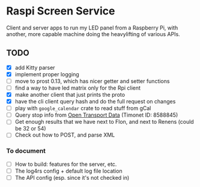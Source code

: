 # Raspi Screen Service

Client and server apps to run my LED panel from a Raspberry Pi, with another, more capable machine doing the heavylifting of various APIs.

## TODO

- [x] add Kitty parser
- [x] implement proper logging
- [ ] move to prost 0.13, which has nicer getter and setter functions
- [ ] find a way to have led matrix only for the Rpi client
- [x] make another client that just prints the proto
- [x] have the cli client query hash and do the full request on changes
- [ ] play with `google_calendar` crate to read stuff from gCal
- [ ] Query stop info from [Open Transport Data](https://opentransportdata.swiss/en/cookbook/open-journey-planner-ojp/) (Timonet ID: 8588845)
- [ ] Get enough results that we have next to Flon, and next to Renens (could be 32 or 54)
- [ ] Check out how to POST, and parse XML

### To document

- [ ] How to build: features for the server, etc.
- [ ] The log4rs config + default log file location
- [ ] The API config (esp. since it's not checked in)